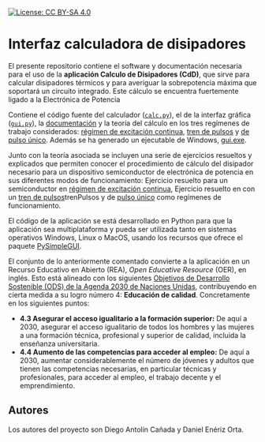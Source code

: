 [![License: CC BY-SA 4.0](https://img.shields.io/badge/License-CC%20BY--SA%204.0-lightgrey.svg)](https://creativecommons.org/licenses/by-sa/4.0/)

# Interfaz calculadora de disipadores

El presente repositorio contiene el software y documentación necesaria para el uso de la **aplicación Calculo de Disipadores (CdD)**, que sirve para calcular disipadores térmicos y para averiguar la sobrepotencia máxima que soportará un circuito integrado. Este cálculo se encuentra fuertemente ligado a la Electrónica de Potencia

Contiene el código fuente del calculador ([`calc.py`](calc.py)), el de la interfaz gráfica ([`gui.py`](gui.py)), la [documentación](docs/instrucciones.md) y la teoría del cálculo en los tres regímenes de trabajo considerados: [régimen de excitación continua](docs/teoriaRegimenPermanente.md), [tren de pulsos](docs/teoriaTrenPulsos.md) y [de pulso único](docs/teoriaPulsoUnico.md). Además se ha generado un ejecutable de Windows, [gui.exe](gui.exe).

Junto con la teoría asociada se incluyen una serie de ejercicios resueltos y explicados que permiten conocer el procedimiento de cálculo del disipador necesario para un dispositivo semiconductor de electrónica de potencia en sus diferentes modos de funcionamiento: Ejercicio resuelto para un semiconductor en [régimen de excitación continua](docs/EjerciciosResueltos/regimenPermanente.md), Ejercicio resuelto en con un [tren de pulsos](docs/EjerciciosResueltos/.md)trenPulsos y de [pulso único](docs/EjerciciosResueltos/pulsoUnico.md) como regímenes de funcionamiento.

 El código de la aplicación se está desarrollado en Python para que la aplicación sea multiplataforma y pueda ser utilizada tanto en sistemas operativos Windows, Linux o MacOS, usando los recursos que ofrece el paquete [PySimpleGUI](https://github.com/PySimpleGUI/PySimpleGUI).

El conjunto de lo anteriormente comentado convierte a la aplicación en un Recurso Educativo en Abierto (REA), *Open Educative Resource* (OER), en inglés. Esto está alineado con los siguientes [Objetivos de Desarrollo Sostenible (ODS) de la Agenda 2030 de Naciones Unidas](https://www.un.org/sustainabledevelopment/es/), contribuyendo en cierta medida a su logro número 4: **Educación de calidad**. Concretamente en los siguientes puntos:
- **4.3 Asegurar el acceso igualitario a la formación superior:** De aquí a 2030, asegurar el acceso igualitario de todos los hombres y las mujeres a una formación técnica, profesional y superior de calidad, incluida la enseñanza universitaria.
- **4.4 Aumento de las competencias para acceder al empleo:** De aquí a 2030, aumentar considerablemente el número de jóvenes y adultos que tienen las competencias necesarias, en particular técnicas y profesionales, para acceder al empleo, el trabajo decente y el emprendimiento.


## Autores
Los autores del proyecto son Diego Antolín Cañada y Daniel Enériz Orta.
